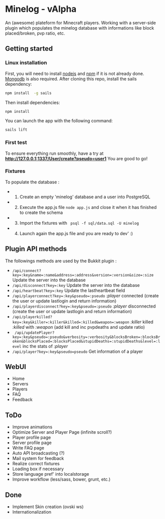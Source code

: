 # Minelog - vAlpha

An (awesome) plateform for Minecraft players. Working with a server-side plugin which populates the minelog database with informations like block placed/broken, pvp ratio, etc.

## Getting started ##

### Linux installation ###

First, you will need to install [nodejs](http://nodejs.org/) and [npm](https://www.npmjs.org/‎) if it is not already done. [Mongodb](https://www.mongodb.org/) is also required.
After cloning this repo, install the sails dependency:
```sh
npm install  -g sails
```
Then install dependencies:
```sh
npm install
```
You can launch the app with the following command:
```sh
sails lift
```

### First test ###

To ensure everything run smoothly, have a try at **http://127.0.0.1:1337/User/create?pseudo=user1**
You are good to go!

### Fixtures ###

To populate the database :
* 1) Create an empty 'minelog' database and a user into PostgreSQL
* 2) Execute the app.js file ``` node app.js ``` and close it when it has finished to create the schema
* 3) Import the fixtures with ```  psql -f sql/data.sql -U minelog ```
* 4) Launch again the app.js file and you are ready to dev' :)

## Plugin API methods

The followings methods are used by the Bukkit plugin :

* ``` /api/connect?key=:key&name=:name&address=:address&version=:version&size=:size ``` Update the server into the database
* ``` /api/disconnect?key=:key ``` Update the server into the database
* ``` /api/heartbeat?key=:key ``` Update the lastheartbeat field
* ``` /api/playerconnect?key=:key&pseudo=:pseudo ``` *:player* connected (create the user or update lastlogin and return information)
* ``` /api/playerdisconnect?key=:key&pseudo=:pseudo ``` *:player* disconnected (create the user or update lastlogin and return information)
* ``` /api/playerkilled?key=:key&killer=:killer&killed=:killed&weapon=:weapon ``` *:killer* killed *:killed* with *:weapon* (add kill and inc pvpdeaths and update ratio)
* ``` /api/updatePlayer?key=:key&pseudo=:pseudo&verbosity=:verbosity&blocksBroken=:blocksBroken&blocksPlaced=:blocksPlaced&stupidDeaths=:stupidDeaths&level=:level``` inc the stats of *:player*
* ``` /api/player?key=:key&pseudo=pseudo ``` Get information of a player

## WebUI

* Home
* Servers
* Players
* FAQ
* Feedback


## ToDo

- Improve animations
- Optimize Server and Player Page (infinite scroll?)
- Player profile page
- Server profile page
- Write FAQ page
- Auto API broadcasting (?)
- Mail system for feedback
- Realize correct fixtures
- Loading box if necessary
- Store language pref' into localstorage
- Improve workflow (less/sass, bower, grunt, etc.)

## Done

- Implement Skin creation (ovski ws)
- Internationalization
